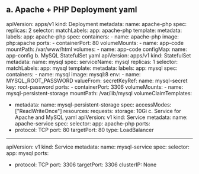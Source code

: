 a. Apache + PHP Deployment
yaml
---
apiVersion: apps/v1
kind: Deployment
metadata:
  name: apache-php
spec:
  replicas: 2
  selector:
    matchLabels:
      app: apache-php
  template:
    metadata:
      labels:
        app: apache-php
    spec:
      containers:
      - name: apache-php
        image: php:apache
        ports:
        - containerPort: 80
        volumeMounts:
        - name: app-code
          mountPath: /var/www/html
      volumes:
      - name: app-code
        configMap:
          name: app-config
b. MySQL StatefulSet
yaml
apiVersion: apps/v1
kind: StatefulSet
metadata:
  name: mysql
spec:
  serviceName: mysql
  replicas: 1
  selector:
    matchLabels:
      app: mysql
  template:
    metadata:
      labels:
        app: mysql
    spec:
      containers:
      - name: mysql
        image: mysql:8
        env:
        - name: MYSQL_ROOT_PASSWORD
          valueFrom:
            secretKeyRef:
              name: mysql-secret
              key: root-password
        ports:
        - containerPort: 3306
        volumeMounts:
        - name: mysql-persistent-storage
          mountPath: /var/lib/mysql
  volumeClaimTemplates:
  - metadata:
      name: mysql-persistent-storage
    spec:
      accessModes: ["ReadWriteOnce"]
      resources:
        requests:
          storage: 10Gi
c. Service for Apache and MySQL
yaml
apiVersion: v1
kind: Service
metadata:
  name: apache-service
spec:
  selector:
    app: apache-php
  ports:
  - protocol: TCP
    port: 80
    targetPort: 80
  type: LoadBalancer

---
apiVersion: v1
kind: Service
metadata:
  name: mysql-service
spec:
  selector:
    app: mysql
  ports:
  - protocol: TCP
    port: 3306
    targetPort: 3306
  clusterIP: None
